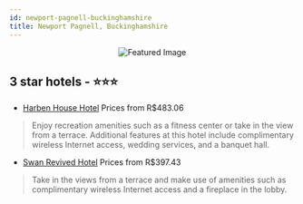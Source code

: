 ```yaml
---
id: newport-pagnell-buckinghamshire
title: Newport Pagnell, Buckinghamshire
---
```


<center><img src="https://i.travelapi.com/hotels/2000000/1670000/1665300/1665222/190edadc_z.jpg" alt="Featured Image" /></center>


##  3 star hotels - ⭐️⭐️⭐️

-    [Harben House Hotel](https://us.hurb.com/hotels/newport-pagnell/harben-house-hotel-JNP-JP570825?cmp=18055) Prices from R$483.06
   > Enjoy recreation amenities such as a fitness center or take in the view from a terrace. Additional features at this hotel include complimentary wireless Internet access, wedding services, and a banquet hall.
-    [Swan Revived Hotel](https://us.hurb.com/hotels/newport-pagnell/swan-revived-hotel-JNP-JP662515?cmp=18055) Prices from R$397.43
   > Take in the views from a terrace and make use of amenities such as complimentary wireless Internet access and a fireplace in the lobby.
